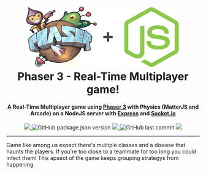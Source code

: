 <h1 align="center">
  <br>
  <a href="https://github.com/yandeu/phaser3-multiplayer-with-physics#readme"><img src="readme/phaser-with-nodejs.png" alt="header" width="400"></a>
  <br>
  Phaser 3 - Real-Time Multiplayer game!
  <br>
</h1>

<h4 align="center">
A Real-Time Multiplayer game using <a href="https://phaser.io/" target="_blank" >Phaser 3</a> with Physics (MatterJS and Arcade) on a NodeJS server with <a href="https://expressjs.com/" target="_blank" >Express</a> and <a href="https://socket.io/" target="_blank" >Socket.io</a></h4>

<p align="center">
  <a href="https://david-dm.org/yandeu/phaser3-multiplayer-with-physics" title="dependencies status">
    <img src="https://david-dm.org/yandeu/phaser3-multiplayer-with-physics/status.svg?style=flat-square"/>
  </a>
  <img alt="GitHub package.json version" src="https://img.shields.io/github/package-json/v/yandeu/phaser3-multiplayer-with-physics?style=flat-square">
  <a href="https://opensource.org/licenses/MIT" title="License: MIT" >
    <img src="https://img.shields.io/badge/License-MIT-greenbright.svg?style=flat-square">
  </a>
  <img src="https://img.shields.io/github/last-commit/yandeu/phaser3-multiplayer-with-physics.svg?style=flat-square" alt="GitHub last commit">
  <a href="https://github.com/prettier/prettier" alt="code style: prettier"><img src="https://img.shields.io/badge/code_style-prettier-ff69b4.svg?style=flat-square"></a>
</p>

---

Game like among us expect there's multiple classes and a disease that haunts the players. If you're too close to a teammate for too long you could infect them! This apsect of the game keeps grouping strategys from happening.
